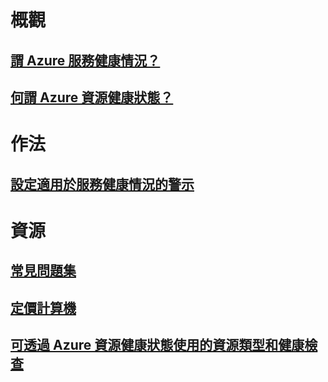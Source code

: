 # 概觀
## [謂 Azure 服務健康情況？](service-health-overview.md)
## [何謂 Azure 資源健康狀態？](resource-health-overview.md)
# 作法
## [設定適用於服務健康情況的警示](../monitoring-and-diagnostics/monitoring-activity-log-alerts-on-service-notifications.md?toc=%2fazure%2fservice-health%2ftoc.json)
# 資源
## [常見問題集](resource-health-faq.md)
## [定價計算機](https://azure.microsoft.com/pricing/calculator/)
## [可透過 Azure 資源健康狀態使用的資源類型和健康檢查](resource-health-checks-resource-types.md)

